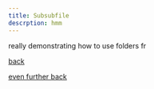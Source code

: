 ```yaml
---
title: Subsubfile
descrption: hmm
---
```


really demonstrating how to use folders fr

[back](../subfile)

[even further back](../../index)


